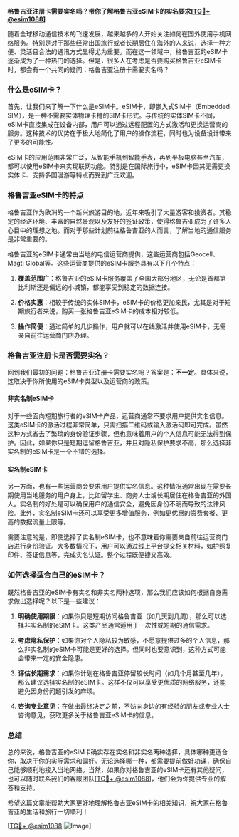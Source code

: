 **格鲁吉亚注册卡需要实名吗？带你了解格鲁吉亚eSIM卡的实名要求[[TG💪+ @esim1088](https://t.me/s/esim1088)]**

随着全球移动通信技术的飞速发展，越来越多的人开始关注如何在国外使用手机网络服务。特别是对于那些经常出国旅行或者长期居住在海外的人来说，选择一种方便、灵活且合法的通讯方式显得尤为重要。而在这一领域中，格鲁吉亚的eSIM卡逐渐成为了一种热门的选择。但是，很多人在考虑是否要购买格鲁吉亚eSIM卡时，都会有一个共同的疑问：格鲁吉亚注册卡需要实名吗？

### **什么是eSIM卡？**

首先，让我们来了解一下什么是eSIM卡。eSIM卡，即嵌入式SIM卡（Embedded SIM），是一种不需要实体物理卡槽的SIM卡形式。与传统的实体SIM卡不同，eSIM卡直接集成在设备内部，用户可以通过远程配置的方式激活和更换运营商的服务。这种技术的优势在于极大地简化了用户的操作流程，同时也为设备设计带来了更多的可能性。

eSIM卡的应用范围非常广泛，从智能手机到智能手表，再到平板电脑甚至汽车，都可以使用eSIM卡来实现联网功能。特别是在国际旅行中，eSIM卡因其无需更换实体卡、支持多国漫游等特点而受到广泛欢迎。

### **格鲁吉亚eSIM卡的特点**

格鲁吉亚作为欧洲的一个新兴旅游目的地，近年来吸引了大量游客和投资者。其稳定的经济环境、丰富的自然景观以及友好的签证政策，使得格鲁吉亚成为了许多人心目中的理想之地。而对于那些计划前往格鲁吉亚的人而言，了解当地的通信服务是非常重要的。

格鲁吉亚的eSIM卡通常由当地的电信运营商提供，这些运营商包括Geocell、Magti Global等。这些运营商提供的eSIM卡服务具有以下几个特点：

1. **覆盖范围广**：格鲁吉亚的eSIM卡服务覆盖了全国大部分地区，无论是首都第比利斯还是偏远的小城镇，都能享受到稳定的数据连接。
   
2. **价格实惠**：相较于传统的实体SIM卡，eSIM卡的价格更加亲民，尤其是对于短期旅行者来说，购买一张格鲁吉亚eSIM卡的成本相对较低。
   
3. **操作简便**：通过简单的几步操作，用户就可以在线激活并使用eSIM卡，无需亲自前往运营商门店办理。

### **格鲁吉亚注册卡是否需要实名？**

回到我们最初的问题：格鲁吉亚注册卡需要实名吗？答案是：**不一定**。具体来说，这取决于你所使用的eSIM卡类型以及运营商的政策。

#### **非实名制eSIM卡**
对于一些面向短期旅行者的eSIM卡产品，运营商通常不要求用户提供实名信息。这类eSIM卡的激活过程非常简单，只需扫描二维码或输入激活码即可完成。虽然这种方式省去了繁琐的身份验证步骤，但也意味着用户的个人信息可能无法得到保护。因此，如果你只是短期逗留格鲁吉亚，并且对隐私保护要求不高，那么选择非实名制的eSIM卡是一个不错的选择。

#### **实名制eSIM卡**
另一方面，也有一些运营商会要求用户提供实名信息。这种情况通常出现在需要长期使用当地服务的用户身上，比如留学生、商务人士或长期居住在格鲁吉亚的外国人。实名制的好处是可以确保用户的通信安全，避免因身份不明而导致的法律风险。此外，实名制eSIM卡还可以享受更多增值服务，例如更优惠的资费套餐、更高的数据流量上限等。

需要注意的是，即使选择了实名制eSIM卡，也不意味着你需要亲自前往运营商门店进行身份验证。大多数情况下，用户可以通过线上平台提交相关材料，如护照复印件、签证信息等，完成实名认证。整个过程既便捷又高效。

### **如何选择适合自己的eSIM卡？**

既然格鲁吉亚的eSIM卡有实名和非实名两种选项，那么我们应该如何根据自身需求做出选择呢？以下是一些建议：

1. **明确使用期限**：如果你只是短期访问格鲁吉亚（如几天到几周），那么可以选择非实名制的eSIM卡。这类产品通常适用于一次性或短期的通信需求。
   
2. **考虑隐私保护**：如果你对个人隐私较为敏感，不愿意提供过多的个人信息，那么非实名制的eSIM卡可能是更好的选择。但同时也要意识到，这种方式可能会带来一定的安全隐患。

3. **评估长期需求**：如果你计划在格鲁吉亚停留较长时间（如几个月甚至几年），那么建议选择实名制的eSIM卡。这样不仅可以享受更优质的网络服务，还能避免因身份问题引发的麻烦。

4. **咨询专业意见**：在做出最终决定之前，不妨向身边的有经验的朋友或专业人士咨询意见，获取更多关于格鲁吉亚eSIM卡的信息。

### **总结**

总的来说，格鲁吉亚的eSIM卡确实存在实名和非实名两种选择，具体哪种更适合你，取决于你的实际需求和偏好。无论选择哪一种，都需要提前做好功课，确保自己能够顺利地接入当地网络。当然，如果你对格鲁吉亚的eSIM卡还有其他疑问，也可以随时联系我们的客服团队[[TG💪+ @esim1088](https://t.me/s/esim1088)]，他们会为你提供专业的解答和支持。

希望这篇文章能帮助大家更好地理解格鲁吉亚eSIM卡的相关知识，祝大家在格鲁吉亚的生活和旅行一切顺利！

[[TG💪+ @esim1088](https://t.me/s/esim1088) ![Image](https://i.postimg.cc/4NQfJmqS/Snipaste-2025-05-13-00-14-12.png)]